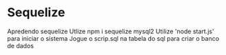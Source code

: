 # Sequelize
 Apredendo sequelize
 Utlize npm i sequelize mysql2
 Utilize 'node start.js' para iniciar o sistema
 Jogue o scrip.sql na tabela do sql para criar o banco de dados

